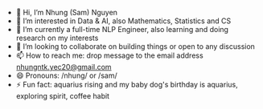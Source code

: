 - 👋 Hi, I’m Nhung (Sam) Nguyen
- 👀 I’m interested in Data & AI, also Mathematics, Statistics and CS 
- 🌱 I’m currently a full-time NLP Engineer, also learning and doing research on my interests
- 💞️ I’m looking to collaborate on building things or open to any discussion
- 📫 How to reach me: drop message to the email address nhungntk.yec20@gmail.com
- 😄 Pronouns: /nhung/ or /sam/
- ⚡ Fun fact: aquarius rising and my baby dog's birthday is aquarius, exploring spirit, coffee habit 

<!---
nhsamng/nhsamng is a ✨ special ✨ repository because its `README.md` (this file) appears on your GitHub profile.
You can click the Preview link to take a look at your changes.
--->
